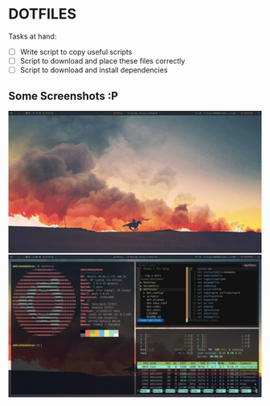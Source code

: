 # DOTFILES

Tasks at hand:

- [ ] Write script to copy useful scripts 
- [ ] Script to download and place these files correctly
- [ ] Script to download and install dependencies

## Some Screenshots :P

![](./assets/first.jpg)
![](./assets/second.jpg)


